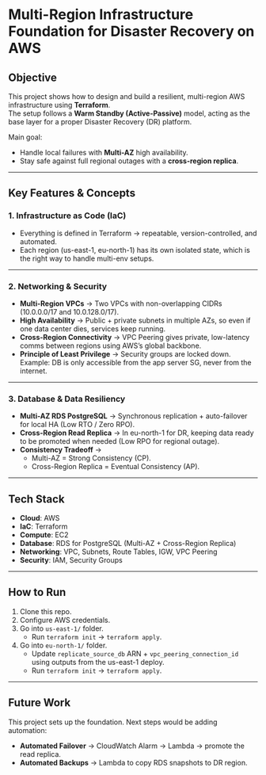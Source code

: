 # Multi-Region Infrastructure Foundation for Disaster Recovery on AWS

## Objective
This project shows how to design and build a resilient, multi-region AWS infrastructure using **Terraform**.  
The setup follows a **Warm Standby (Active-Passive)** model, acting as the base layer for a proper Disaster Recovery (DR) platform.

Main goal:  
- Handle local failures with **Multi-AZ** high availability.  
- Stay safe against full regional outages with a **cross-region replica**.

---

## Key Features & Concepts

### 1. Infrastructure as Code (IaC)
- Everything is defined in Terraform → repeatable, version-controlled, and automated.  
- Each region (us-east-1, eu-north-1) has its own isolated state, which is the right way to handle multi-env setups.

---

### 2. Networking & Security
- **Multi-Region VPCs** → Two VPCs with non-overlapping CIDRs (10.0.0.0/17 and 10.0.128.0/17).  
- **High Availability** → Public + private subnets in multiple AZs, so even if one data center dies, services keep running.  
- **Cross-Region Connectivity** → VPC Peering gives private, low-latency comms between regions using AWS’s global backbone.  
- **Principle of Least Privilege** → Security groups are locked down. Example: DB is only accessible from the app server SG, never from the internet.  

---

### 3. Database & Data Resiliency
- **Multi-AZ RDS PostgreSQL** → Synchronous replication + auto-failover for local HA (Low RTO / Zero RPO).  
- **Cross-Region Read Replica** → In eu-north-1 for DR, keeping data ready to be promoted when needed (Low RPO for regional outage).  
- **Consistency Tradeoff** →  
  - Multi-AZ = Strong Consistency (CP).  
  - Cross-Region Replica = Eventual Consistency (AP).  

---

## Tech Stack
- **Cloud**: AWS  
- **IaC**: Terraform  
- **Compute**: EC2  
- **Database**: RDS for PostgreSQL (Multi-AZ + Cross-Region Replica)  
- **Networking**: VPC, Subnets, Route Tables, IGW, VPC Peering  
- **Security**: IAM, Security Groups  

---

## How to Run
1. Clone this repo.  
2. Configure AWS credentials.  
3. Go into `us-east-1/` folder.  
   - Run `terraform init` → `terraform apply`.  
4. Go into `eu-north-1/` folder.  
   - Update `replicate_source_db` ARN + `vpc_peering_connection_id` using outputs from the us-east-1 deploy.  
   - Run `terraform init` → `terraform apply`.  

---

## Future Work
This project sets up the foundation. Next steps would be adding automation:  

- **Automated Failover** → CloudWatch Alarm → Lambda → promote the read replica.  
- **Automated Backups** → Lambda to copy RDS snapshots to DR region.  
